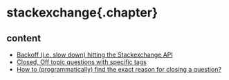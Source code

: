 ﻿
# stackexchange{.chapter}

## content

- [Backoff (i.e. slow down) hitting the Stackexchange API](back_off.md)
- [Closed, Off topic questions with specific tags](closed_questions_with_Given_Tags.md)
- [How to (programmatically) find the exact reason for closing a question?](data_query_close_reasons.md)
